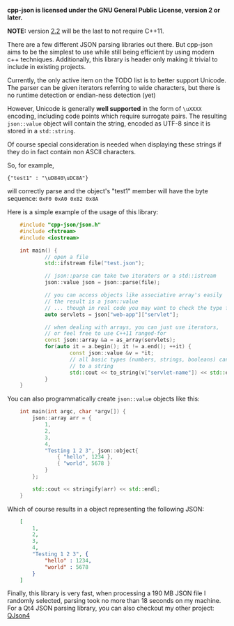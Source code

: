 **cpp-json is licensed under the GNU General Public License, version 2 or later.**

**NOTE:** version [2.2](https://github.com/eteran/cpp-json/releases/tag/2.2) will be the last to not require C++11.

There are a few different JSON parsing libraries out there. But cpp-json aims to be the simplest to use while still being efficient by using modern c++ techniques. Additionally, this library is header only making it trivial to include in existing projects.

Currently, the only active item on the TODO list is to better support Unicode. The parser can be given iterators referring to wide characters, but there is no runtime detection or endian-ness detection (yet)

However, Unicode is generally **well supported** in the form of `\uXXXX` encoding, including code points which require surrogate pairs. The resulting `json::value` object will contain the string, encoded as UTF-8 since it is stored in a `std::string`.

Of course special consideration is needed when displaying these strings if they do in fact contain non ASCII characters.

So, for example,

    {"test1" : "\uD840\uDC8A"}
   
will correctly parse and the object's "test1" member will have the byte sequence: `0xF0 0xA0 0x82 0x8A`

Here is a simple example of the usage of this library:

```c++
	#include "cpp-json/json.h"
	#include <fstream>
	#include <iostream>

	int main() {
        	// open a file
        	std::ifstream file("test.json");

        	// json::parse can take two iterators or a std::istream
        	json::value json = json::parse(file);

        	// you can access objects like associative array's easily
        	// the result is a json::value
        	// ... though in real code you may want to check the type first ;-)
        	auto servlets = json["web-app"]["servlet"];

        	// when dealing with arrays, you can just use iterators, 
        	// or feel free to use C++11 ranged-for
        	const json::array &a = as_array(servlets);
        	for(auto it = a.begin(); it != a.end(); ++it) {
                	const json::value &v = *it;
                	// all basic types (numbers, strings, booleans) can be converted 
                	// to a string
                	std::cout << to_string(v["servlet-name"]) << std::endl;
        	}
	}
```

You can also programmatically create `json::value` objects like this:

```c++
	int main(int argc, char *argv[]) {
		json::array arr = {
			1,
			2,
			3,
			4,
			"Testing 1 2 3", json::object{
				{ "hello", 1234 },
				{ "world", 5678 }
			}
		};

        std::cout << stringify(arr) << std::endl;
	}
```

Which of course results in a object representing the following JSON:

```json
	[
		1,
		2,
		3,
		4,
		"Testing 1 2 3", {
			"hello" : 1234,
			"world" : 5678
		}
	]
```

Finally, this library is very fast, when processing a 190 MB JSON file I randomly selected, parsing took no more than 18 seconds on my machine. For a Qt4 JSON parsing library, you can also checkout my other project: [QJson4](https://github.com/eteran/qjson4)
